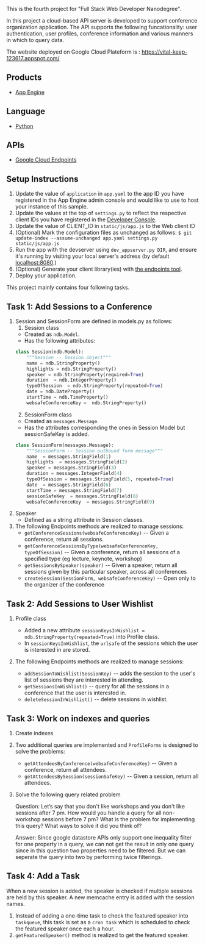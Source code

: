 This is the fourth project for "Full Stack Web Developer Nanodegree". 

In this project a cloud-based API server is developed to support conference organization application. The API supports the following funcationality: user authentication, user profiles, conference information and various manners in which to query data.

The website deployed on Google Cloud Plateform is : https://vital-keep-123617.appspot.com/
## Products
- [App Engine][1]

## Language
- [Python][2]

## APIs
- [Google Cloud Endpoints][3]

## Setup Instructions
1. Update the value of `application` in `app.yaml` to the app ID you
   have registered in the App Engine admin console and would like to use to host
   your instance of this sample.
1. Update the values at the top of `settings.py` to
   reflect the respective client IDs you have registered in the
   [Developer Console][4].
1. Update the value of CLIENT_ID in `static/js/app.js` to the Web client ID
1. (Optional) Mark the configuration files as unchanged as follows:
   `$ git update-index --assume-unchanged app.yaml settings.py static/js/app.js`
1. Run the app with the devserver using `dev_appserver.py DIR`, and ensure it's running by visiting your local server's address (by default [localhost:8080][5].)
1. (Optional) Generate your client library(ies) with [the endpoints tool][6].
1. Deploy your application.

This project mainly contains four following tasks.

## Task 1: Add Sessions to a Conference
1. Session and SessionForm are defined in models.py as follows:
   1. Session class 
	- Created as `ndb.Model`.
 	- Has the following attributes:
	```python
	class Session(ndb.Model):
		"""Session -- Session object"""
		name = ndb.StringProperty()
		highlights = ndb.StringProperty()
		speaker = ndb.StringProperty(required=True)  
		duration  = ndb.IntegerProperty() 
		typeOfSession  = ndb.StringProperty(repeated=True) 
		date = ndb.DateProperty()
		startTime = ndb.TimeProperty() 
		websafeConferenceKey =  ndb.StringProperty()
	```
   2. SessionForm class
	- Created as `messages.Message`.
	- Has the  attributes corresponding the ones in Session Model but sessionSafeKey is added. 	
	```python
	class SessionForm(messages.Message):
		"""SessionForm -- Session outbound form message"""
		name  = messages.StringField(1)
		highlights  = messages.StringField(2)
		speaker = messages.StringField(3)
		duration = messages.IntegerField(4)
		typeOfSession = messages.StringField(5, repeated=True)
		date  = messages.StringField(6) 
		startTime = messages.StringField(7) 
		sessionSafeKey  = messages.StringField(8)
		websafeConferenceKey  = messages.StringField(9)
	```
3. Speaker
	-  Defined as a string attribute in Session classes.
4. The following Endpoints methods are realized to manage sessions:
	- `getConferenceSessions(websafeConferenceKey)` -- Given a conference, return all sessions.
	- `getConferenceSessionsByType(websafeConferenceKey, typeOfSession)` -- Given a conference, return all sessions of a specified type (eg lecture, keynote, workshop)
	- `getSessionsBySpeaker(speaker)` -- Given a speaker, return all sessions given by this particular speaker, across all conferences
	- `createSession(SessionForm, websafeConferenceKey)` -- Open only to the organizer of the conference

## Task 2: Add Sessions to User Wishlist
1. Profile class
	-  Added a new attribute `sessionKeysInWishlist = ndb.StringProperty(repeated=True)` into Profile class.
	-  In `sessionKeysInWishlist`, the `urlsafe` of the sessions which the user is interested in are stored.

2. The following Endpoints methods are realized to manage sessions:
	- `addSessionToWishlist(SessionKey)` -- adds the session to the user's list of sessions they are interested in attending.
	- `getSessionsInWishlist()` -- query for all the sessions in a conference that the user is interested in.
	- `deleteSessionInWishlist()` -- delete sessions in wishlist.

## Task 3: Work on indexes and queries
1. Create indexes
2. Two additional queries are implemented and `ProfileForms` is designed to solve the problems:
	-  `getAttendeesByConference(websafeConferenceKey)` -- Given a conference, return all attendees.
	-  `getAttendeesBySession(sessionSafeKey)` -- Given a session, return all attendees.
3. Solve the following query related problem

	Question: Let’s say that you don't like workshops and you don't like sessions after 7 pm. How would you handle a query for all non-workshop sessions before 7 pm? What is the problem for implementing this query? What ways to solve it did you think of?

	Answer: Since google datastore APIs only support one inequality filter for one property in a query, we can not get the result in only one query since in this question two properties need to be filtered. But we can seperate the query into two by performing twice filterings.

## Task 4: Add a Task
When a new session is added, the speaker is checked if multiple sessions are held by this speaker. A new memcache entry is added with the session names.
1. Instead of adding a one-time task to check the featured speaker into `taskqueue`, this task is set as a `cron task` which is scheduled to check the featured speaker once each a hour.
2. `getFeaturedSpeaker()` method is realized to get the featured speaker.



[1]: https://developers.google.com/appengine
[2]: http://python.org
[3]: https://developers.google.com/appengine/docs/python/endpoints/
[4]: https://console.developers.google.com/
[5]: https://localhost:8080/
[6]: https://developers.google.com/appengine/docs/python/endpoints/endpoints_tool
